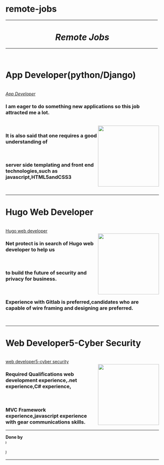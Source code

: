 # remote-jobs
<html>

<body fontcolor="orange">

<hr size="10" width="500" color="red"><h1 color="orange" align="center"><b><i>Remote Jobs</i></b></h1>

<hr size="10" width="500" color="red"></br>

<h1><b>App Developer(python/Django)</b></h1></br>
<a href="https://remote.com/jobs/app-developer-python-django--29dd4f74-c28a-481d-84f5-60ab9e7dd636"><i>App Developer</i></a></br>
<h3>I am eager to do something new applications so this job attracted me a lot.</h3></br>
<img src="C:\Users\rithw\Downloads\app development.jpg" width="200" align="right">
<h3>It is also said that one requires a good understanding of </h3></br>
<h3>server side templating and front end technologies,such as javascript,HTML5andCSS3</h3></br><hr size="5" color="black">
<h1><b>Hugo Web Developer</b></h1></br>
<a href="https://remote.com/jobs/hugo-web-developer-9a637aec-364a-423f-9153-62df3ee920b7">Hugo web developer</a></br>
<img src="C:\Users\rithw\Downloads\hugo.jpg" width="200" align="right">
<h3>Net protect is in search of Hugo web developer to help us </h3></br>
<h3>to build the future of security and privacy for business.</h3></br>
<h3>Experience with Gitlab is preferred,candidates who are capable of wire framing and designing are preferred.</h3></br>
<hr size="5" color="black">
<h1><b>Web Developer5-Cyber Security</b></h1></br>
<a href="https://remote.com/jobs/web-developer-5-cyber-security-at-wells-fargo-0aabc716-0e75-4148-9d6c-40f38d5a7b05">
web developer5-cyber security</a></br>
<img src="C:\Users\rithw\Downloads\web.jpg" width="200" align="right">
<h3>Required Qualifications web development experience,.net experience,C# experience,</h3></br>
<h3>MVC Framework experience,javascript experience with gear communications skills.</h3>

<hr size="10" color="orange" ><b>Done by</b></br>
<marquee scroll amount="20" behavior="scroll" direction="right"><i>P.Yaswanth</br>
IT-2</br>
GVPCOE(A)</i></marquee><hr size="10" color="orange">
</body>

</html>

